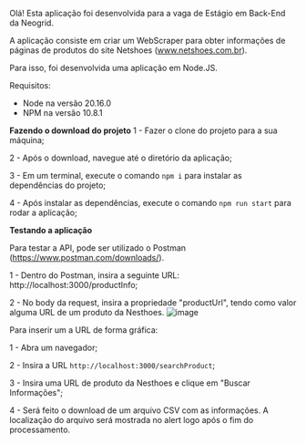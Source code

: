 Olá! Esta aplicação foi desenvolvida para a vaga de Estágio em Back-End da Neogrid.

A aplicação consiste em criar um WebScraper para obter informações de páginas de produtos do site Netshoes (www.netshoes.com.br).

Para isso, foi desenvolvida uma aplicação em Node.JS.

Requisitos:

 - Node na versão 20.16.0
 - NPM na versão 10.8.1

**Fazendo o download do projeto**
1 - Fazer o clone do projeto para a sua máquina;

2 - Após o download, navegue até o diretório da aplicação;

3 - Em um terminal, execute o comando `npm i` para instalar as dependências do projeto;

4 - Após instalar as dependências, execute o comando `npm run start` para rodar a aplicação;

**Testando a aplicação**

Para testar a API, pode ser utilizado o Postman (https://www.postman.com/downloads/).

1 - Dentro do Postman, insira a seguinte URL: http://localhost:3000/productInfo;

2 - No body da request, insira a propriedade "productUrl", tendo como valor alguma URL de um produto da Nesthoes.
![image](https://github.com/user-attachments/assets/6374d405-90c0-43f4-ba90-dc2a54a75ae0)

Para inserir um a URL de forma gráfica:

1 - Abra um navegador;

2 - Insira a URL `http://localhost:3000/searchProduct`;

3 - Insira uma URL de produto da Nesthoes e clique em "Buscar Informações";

4 - Será feito o download de um arquivo CSV com as informações. A localização do arquivo será mostrada no alert logo após o fim do processamento.


